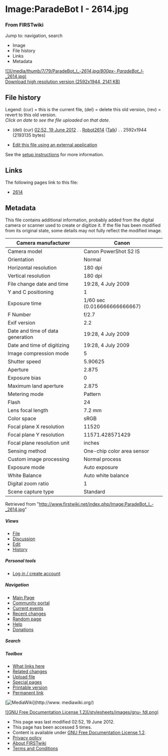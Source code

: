 

# Image:ParadeBot I - 2614.jpg

### From FIRSTwiki

Jump to: navigation, search

  * Image
  * File history
  * Links
  * Metadata

[![](/media/thumb/7/79/ParadeBot_I_-_2614.jpg/800px-
ParadeBot_I_-_2614.jpg)](/media/7/79/ParadeBot_I_-_2614.jpg)  
[Download high resolution version (2592x1944, 2141
KB)](/media/7/79/ParadeBot_I_-_2614.jpg)

## File history

Legend: (cur) = this is the current file, (del) = delete this old version,
(rev) = revert to this old version.  
_Click on date to see the file uploaded on that date_.

  * (del) (cur) [02:52, 19 June 2012](/media/7/79/ParadeBot_I_-_2614.jpg "/media/7/79/ParadeBot I - 2614.jpg" ) . . [Robot2614](/index.php?title=User:Robot2614&action=edit "User:Robot2614" ) ([Talk](/index.php/User_talk:Robot2614 "User talk:Robot2614" )) . . 2592x1944 (2193135 bytes)
  

  * [Edit this file using an external application](/index.php?title=Image:ParadeBot_I_-_2614.jpg&action=edit&externaledit=true&mode=file "Image:ParadeBot I - 2614.jpg" )

See the [setup
instructions](http://meta.wikimedia.org/wiki/Help:External_editors
"http://meta.wikimedia.org/wiki/Help:External_editors" ) for more information.

## Links

The following pages link to this file:

  * [2614](/index.php/2614 "2614" )

## Metadata

This file contains additional information, probably added from the digital
camera or scanner used to create or digitize it. If the file has been modified
from its original state, some details may not fully reflect the modified
image.

Camera manufacturer |  Canon  
---|---  
Camera model |  Canon PowerShot S2 IS  
Orientation |  Normal  
Horizontal resolution |  180 dpi  
Vertical resolution |  180 dpi  
File change date and time |  19:28, 4 July 2009  
Y and C positioning |  1  
Exposure time |  1/60 sec (0.016666666666667)  
F Number |  f/2.7  
Exif version |  2.2  
Date and time of data generation |  19:28, 4 July 2009  
Date and time of digitizing |  19:28, 4 July 2009  
Image compression mode |  5  
Shutter speed |  5.90625  
Aperture |  2.875  
Exposure bias |  0  
Maximum land aperture |  2.875  
Metering mode |  Pattern  
Flash |  24  
Lens focal length |  7.2 mm  
Color space |  sRGB  
Focal plane X resolution |  11520  
Focal plane Y resolution |  11571.428571429  
Focal plane resolution unit |  inches  
Sensing method |  One-chip color area sensor  
Custom image processing |  Normal process  
Exposure mode |  Auto exposure  
White Balance |  Auto white balance  
Digital zoom ratio |  1  
Scene capture type |  Standard  
  
Retrieved from
"<http://www.firstwiki.net/index.php/Image:ParadeBot_I_-_2614.jpg>"

##### Views

  * [File](/index.php/Image:ParadeBot_I_-_2614.jpg)
  * [Discussion](/index.php?title=Image_talk:ParadeBot_I_-_2614.jpg&action=edit)
  * [Edit](/index.php?title=Image:ParadeBot_I_-_2614.jpg&action=edit)
  * [History](/index.php?title=Image:ParadeBot_I_-_2614.jpg&action=history)

##### Personal tools

  * [Log in / create account](/index.php?title=Special:Userlogin&returnto=Image:ParadeBot_I_-_2614.jpg)

[](/index.php/Main_Page "Main Page" )

##### Navigation

  * [Main Page](/index.php/Main_Page)
  * [Community portal](/index.php/FIRSTwiki:Community_portal)
  * [Current events](/index.php/Current_events)
  * [Recent changes](/index.php/Special:Recentchanges)
  * [Random page](/index.php/Special:Random)
  * [Help](/index.php/FIRSTwiki:Help)
  * [Donations](/index.php/FIRSTwiki:Site_support)

##### Search



##### Toolbox

  * [What links here](/index.php/Special:Whatlinkshere/Image:ParadeBot_I_-_2614.jpg)
  * [Related changes](/index.php/Special:Recentchangeslinked/Image:ParadeBot_I_-_2614.jpg)
  * [Upload file](/index.php/Special:Upload)
  * [Special pages](/index.php/Special:Specialpages)
  * [Printable version](/index.php?title=Image:ParadeBot_I_-_2614.jpg&printable=yes)
  * [Permanent link](/index.php?title=Image:ParadeBot_I_-_2614.jpg&oldid=152128)

[![MediaWiki](/skins/common/images/poweredby_mediawiki_88x31.png)](http://www.
mediawiki.org/)

[![GNU Free Documentation License 1.2](/stylesheets/images/gnu-
fdl.png)](http://www.gnu.org/copyleft/fdl.html)

  * This page was last modified 02:52, 19 June 2012.
  * This page has been accessed 5 times.
  * Content is available under [GNU Free Documentation License 1.2](http://www.gnu.org/copyleft/fdl.html "http://www.gnu.org/copyleft/fdl.html" ).
  * [Privacy policy](/index.php/FIRSTwiki:Privacy_policy "FIRSTwiki:Privacy policy" )
  * [About FIRSTwiki](/index.php/FIRSTwiki:About "FIRSTwiki:About" )
  * [Terms and Conditions](/index.php/FIRSTwiki:Terms_and_conditions "FIRSTwiki:Terms and conditions" )

